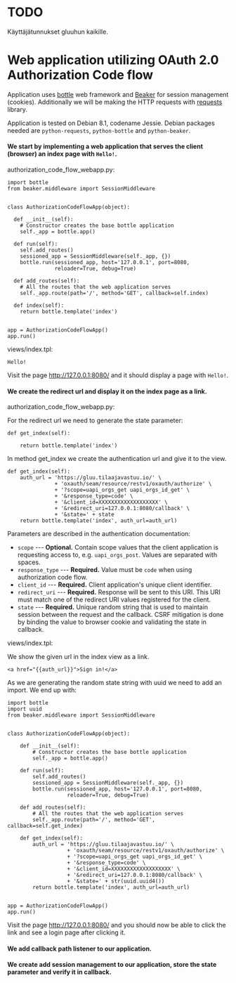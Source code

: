 # TODO

Käyttäjätunnukset gluuhun kaikille.

# Web application utilizing OAuth 2.0 Authorization Code flow

Application uses [bottle]() web framework and [Beaker]() for session
management (cookies). Additionally we will be making the HTTP requests
with [requests]() library.

Application is tested on Debian 8.1, codename Jessie. Debian packages needed
are `python-requests`, `python-bottle` and `python-beaker`.

#### We start by implementing a web application that serves the client (browser) an index page with `Hello!`.

authorization_code_flow_webapp.py:

    import bottle
    from beaker.middleware import SessionMiddleware


    class AuthorizationCodeFlowApp(object):

      def __init__(self):
        # Constructor creates the base bottle application
        self._app = bottle.app()

      def run(self):
        self.add_routes()
        sessioned_app = SessionMiddleware(self._app, {})
        bottle.run(sessioned_app, host='127.0.0.1', port=8080,
                   reloader=True, debug=True)

      def add_routes(self):
        # All the routes that the web application serves
        self._app.route(path='/', method='GET', callback=self.index)

      def index(self):
        return bottle.template('index')


    app = AuthorizationCodeFlowApp()
    app.run()

views/index.tpl:

    Hello!

Visit the page http://127.0.0.1:8080/ and it should display a page with `Hello!`.

#### We create the redirect url and display it on the index page as a link.

authorization_code_flow_webapp.py:

For the redirect url we need to generate the state parameter:

    def get_index(self):

        return bottle.template('index')

In method get_index we create the authentication url and give it to the view.

    def get_index(self):
        auth_url = 'https://gluu.tilaajavastuu.io/' \
                   + 'oxauth/seam/resource/restv1/oxauth/authorize' \
                   + '?scope=uapi_orgs_get uapi_orgs_id_get' \
                   + '&response_type=code' \
                   + '&client_id=XXXXXXXXXXXXXXXXXXX' \
                   + '&redirect_uri=127.0.0.1:8080/callback' \
                   + '&state=' + state
        return bottle.template('index', auth_url=auth_url)

Parameters are described in the authentication documentation:

* `scope` --- **Optional.** Contain scope values that the client application is
  requesting access to, e.g. `uapi_orgs_post`. Values are separated with
  spaces.
* `response_type` --- **Required.** Value must be `code` when using
  authorization code flow.
* `client_id` --- **Required.** Client application's unique client
  identifier.
* `redirect_uri` --- **Required.** Response will be sent to this URI. This
  URI must match one of the redirect URI values registered for the client.
* `state` --- **Required.** Unique random string that is used to maintain
  session between the request and the callback. CSRF mitigation is
  done by binding the value to browser cookie and validating the state
  in callback.

views/index.tpl:

We show the given url in the index view as a link.

    <a href="{{auth_url}}">Sign in!</a>

As we are generating the random state string with uuid we need to add an import. We end up with:

    import bottle
    import uuid
    from beaker.middleware import SessionMiddleware


    class AuthorizationCodeFlowApp(object):

        def __init__(self):
            # Constructor creates the base bottle application
            self._app = bottle.app()

        def run(self):
            self.add_routes()
            sessioned_app = SessionMiddleware(self._app, {})
            bottle.run(sessioned_app, host='127.0.0.1', port=8080,
                       reloader=True, debug=True)

        def add_routes(self):
            # All the routes that the web application serves
            self._app.route(path='/', method='GET', callback=self.get_index)

        def get_index(self):
            auth_url = 'https://gluu.tilaajavastuu.io/' \
                       + 'oxauth/seam/resource/restv1/oxauth/authorize' \
                       + '?scope=uapi_orgs_get uapi_orgs_id_get' \
                       + '&response_type=code' \
                       + '&client_id=XXXXXXXXXXXXXXXXXXX' \
                       + '&redirect_uri=127.0.0.1:8080/callback' \
                       + '&state=' + str(uuid.uuid4())
            return bottle.template('index', auth_url=auth_url)


    app = AuthorizationCodeFlowApp()
    app.run()


Visit the page http://127.0.0.1:8080/ and you should now be able to click the link and see a login page after clicking it.

#### We add callback path listener to our application.

#### We create add session management to our application, store the state parameter and verify it in callback.

